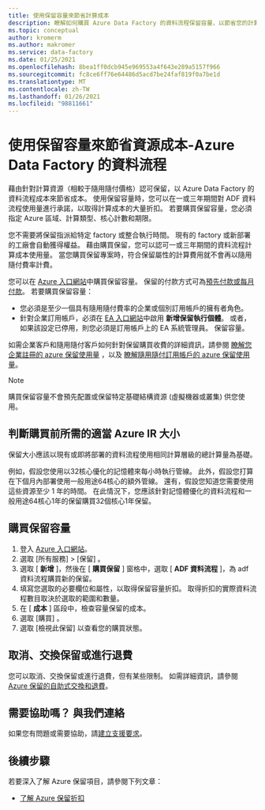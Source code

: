 ```yaml
---
title: 使用保留容量來節省計算成本
description: 瞭解如何購買 Azure Data Factory 的資料流程保留容量，以節省您的計算成本。
ms.topic: conceptual
author: kromerm
ms.author: makromer
ms.service: data-factory
ms.date: 01/25/2021
ms.openlocfilehash: 8bea1ff0dcb945e969553a4f643e289a5157f966
ms.sourcegitcommit: fc8ce6ff76e64486d5acd7be24faf819f0a7be1d
ms.translationtype: MT
ms.contentlocale: zh-TW
ms.lasthandoff: 01/26/2021
ms.locfileid: "98811661"
---
```

# <a name="save-costs-for-resources-with-reserved-capacity---azure-data-factory-data-flows"></a>使用保留容量來節省資源成本-Azure Data Factory 的資料流程

藉由針對計算資源（相較于隨用隨付價格）認可保留，以 Azure Data Factory 的資料流程成本來節省成本。 使用保留容量時，您可以在一或三年期間對 ADF 資料流程使用量進行承諾，以取得計算成本的大量折扣。 若要購買保留容量，您必須指定 Azure 區域、計算類型、核心計數和期限。

您不需要將保留指派給特定 factory 或整合執行時間。 現有的 factory 或新部署的工廠會自動獲得權益。 藉由購買保留，您可以認可一或三年期間的資料流程計算成本使用量。 當您購買保留專案時，符合保留屬性的計算費用就不會再以隨用隨付費率計費。 

您可以在 [Azure 入口網站](https://portal.azure.com)中購買保留容量。 保留的付款方式可為[預先付款或每月付款](https://docs.microsoft.com/azure/cost-management-billing/reservations/prepare-buy-reservation.md)。 若要購買保留容量：

- 您必須是至少一個具有隨用隨付費率的企業或個別訂用帳戶的擁有者角色。
- 針對企業訂用帳戶，必須在 [EA 入口網站](https://ea.azure.com)中啟用 **新增保留執行個體**。 或者，如果該設定已停用，則您必須是訂用帳戶上的 EA 系統管理員。 保留容量。

如需企業客戶和隨用隨付客戶如何針對保留購買收費的詳細資訊，請參閱 [瞭解您企業註冊的 azure 保留使用量](https://docs.microsoft.com/azure/cost-management-billing/reservations/understand-reserved-instance-usage-ea) ，以及 [瞭解隨用隨付訂用帳戶的 azure 保留使用量](https://docs.microsoft.com/azure/cost-management-billing/reservations/understand-reserved-instance-usage.md)。

> [!NOTE]
> 購買保留容量不會預先配置或保留特定基礎結構資源 (虛擬機器或叢集) 供您使用。

## <a name="determine-proper-azure-ir-sizes-needed-before-purchase"></a>判斷購買前所需的適當 Azure IR 大小

保留大小應該以現有或即將部署的資料流程使用相同計算層級的總計算量為基礎。

例如，假設您使用以32核心優化的記憶體來每小時執行管線。 此外，假設您打算在下個月內部署使用一般用途64核心的額外管線。 還有，假設您知道您需要使用這些資源至少 1 年的時間。 在此情況下，您應該針對記憶體優化的資料流程和一般用途64核心1年的保留購買32個核心1年保留。

## <a name="buy-reserved-capacity"></a>購買保留容量

1. 登入 [Azure 入口網站](https://portal.azure.com)。
2. 選取 [所有服務]   > [保留]  。
3. 選取 [ **新增** ]，然後在 [ **購買保留** ] 窗格中，選取 [ **ADF 資料流程** ]，為 adf 資料流程購買新的保留。
4. 填寫您選取的必要欄位和屬性，以取得保留容量折扣。 取得折扣的實際資料流程數目取決於選取的範圍和數量。
5. 在 [ **成本** ] 區段中，檢查容量保留的成本。
6. 選取 [購買]  。
7. 選取 [檢視此保留] 以查看您的購買狀態。

## <a name="cancel-exchange-or-refund-reservations"></a>取消、交換保留或進行退費

您可以取消、交換保留或進行退費，但有某些限制。 如需詳細資訊，請參閱 [Azure 保留的自助式交換和退費](https://docs.microsoft.com/azure/cost-management-billing/reservations/exchange-and-refund-azure-reservations.md)。

## <a name="need-help-contact-us"></a>需要協助嗎？ 與我們連絡

如果您有問題或需要協助，請[建立支援要求](https://portal.azure.com/#blade/Microsoft_Azure_Support/HelpAndSupportBlade/newsupportrequest)。

## <a name="next-steps"></a>後續步驟

若要深入了解 Azure 保留項目，請參閱下列文章：

- [了解 Azure 保留折扣](data-flow-understand-reservation-charges.md)
